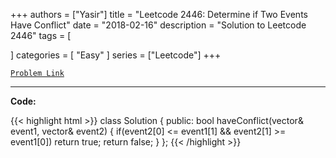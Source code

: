
+++
authors = ["Yasir"]
title = "Leetcode 2446: Determine if Two Events Have Conflict"
date = "2018-02-16"
description = "Solution to Leetcode 2446"
tags = [
    
]
categories = [
    "Easy"
]
series = ["Leetcode"]
+++



[`Problem Link`](https://leetcode.com/problems/determine-if-two-events-have-conflict/description/)

---

**Code:**

{{< highlight html >}}
class Solution {
public:
    bool haveConflict(vector<string>& event1, vector<string>& event2) {
        if(event2[0] <= event1[1] && event2[1] >= event1[0]) return true;
        return false;
    }
};
{{< /highlight >}}

